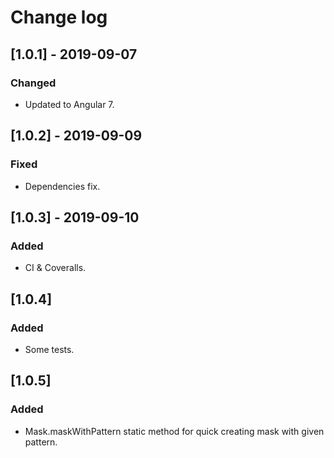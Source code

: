 # Change log


## [1.0.1] - 2019-09-07

### Changed

- Updated to Angular 7.

## [1.0.2] - 2019-09-09

### Fixed

- Dependencies fix.

## [1.0.3] - 2019-09-10

### Added

- CI & Coveralls.

## [1.0.4]

### Added

- Some tests.

## [1.0.5]

### Added

- Mask.maskWithPattern static method for quick creating mask with given pattern.
